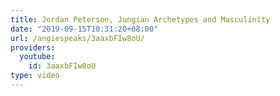 ```yaml
---
title: Jordan Peterson, Jungian Archetypes and Masculinity
date: "2019-09-15T10:31:20+08:00"
url: /angiespeaks/3aaxbFIw8oU/
providers:
  youtube:
    id: 3aaxbFIw8oU
type: video
---
```

